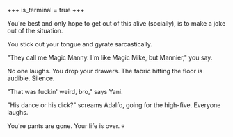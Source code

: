 +++
is_terminal = true
+++

You're best and only hope to get out of this alive (socially), is to make
a joke out of the situation.

You stick out your tongue and gyrate sarcastically.

"They call me Magic Manny. I'm like Magic Mike, but Mannier," you say.

No one laughs. You drop your drawers. The fabric hitting the floor is
audible. Silence.

"That was fuckin' weird, bro," says Yani.

"His dance or his dick?" screams Adalfo, going for the high-five.
Everyone laughs.

You're pants are gone. Your life is over. :skull:
